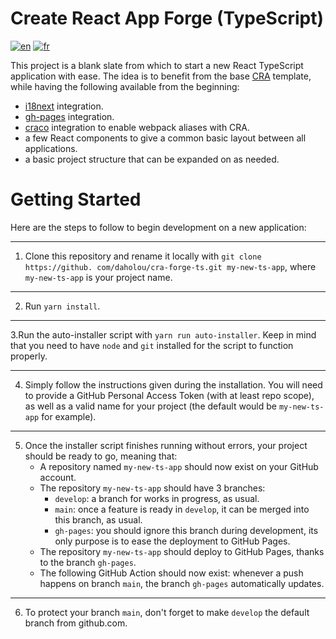 # Create React App Forge (TypeScript)
[![en](https://img.shields.io/badge/lang-en-yellow.svg)](https://github.com/daholou/cra-forge-ts/blob/main/README.md)
[![fr](https://img.shields.io/badge/lang-fr-blue.svg)](https://github.com/daholou/cra-forge-ts/blob/main/README.fr.md)

This project is a blank slate from which to start a new React TypeScript
application with ease. The idea is to benefit from the base
[CRA](https://create-react-app.dev/) template, while having the following 
available from the beginning:
- [i18next](https://www.i18next.com/) integration.
- [gh-pages](https://github.com/tschaub/gh-pages) integration.
- [craco](https://github.com/dilanx/craco) integration to enable webpack 
  aliases with CRA.
- a few React components to give a common basic layout between all applications.
- a basic project structure that can be expanded on as needed.

# Getting Started
Here are the steps to follow to begin development on a new application:

---
1. Clone this repository and rename it locally with `git clone https://github.
   com/daholou/cra-forge-ts.git my-new-ts-app`, where `my-new-ts-app` is 
   your project name.

---
2. Run `yarn install`.

---
3.Run the auto-installer script with `yarn run auto-installer`. Keep in 
   mind that you need to have `node` and `git` installed for the script to 
   function properly.

---
4. Simply follow the instructions given during the installation. You will 
   need to provide a GitHub Personal Access Token (with at least repo scope),
   as well as a valid name for your project (the default would be 
   `my-new-ts-app` for example).

---
5. Once the installer script finishes running without errors, your project 
   should be ready to go, meaning that:
   - A repository named `my-new-ts-app` should now exist on your GitHub 
     account.
   - The repository `my-new-ts-app` should have 3 branches: 
     - `develop`: a branch for works in progress, as usual.
     - `main`: once a feature is ready in `develop`, it can be merged into 
       this branch, as usual.
     - `gh-pages`: you should ignore this branch during development, its 
       only purpose is to ease the deployment to GitHub Pages.
   - The repository `my-new-ts-app` should deploy to GitHub Pages, thanks to 
     the branch `gh-pages`.
   - The following GitHub Action should now exist: whenever a push happens 
     on branch `main`, the branch `gh-pages` automatically updates.

---
6. To protect your branch `main`, don't forget to make `develop` the default 
   branch from github.com.

